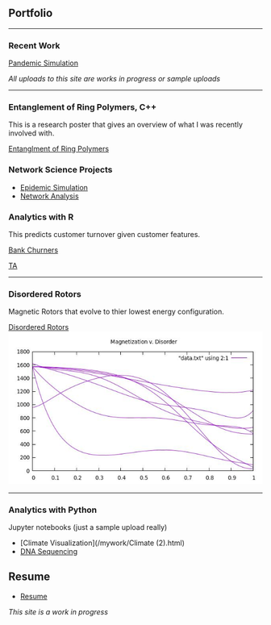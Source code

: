 ## Portfolio

---
### Recent Work
[Pandemic Simulation](/mywork/simulation.pdf)


*All uploads to this site are works in progress or sample uploads*

---

### Entanglement of Ring Polymers, C++
This is a research poster that gives an overview of what I was recently involved with.   

[Entanglment of Ring Polymers](/images/RD2021.pdf)


### Network Science Projects
- [Epidemic Simulation]([/mywork/networkAnalysis1.ipynb](https://github.com/jerdMT/jerdMT.github.io/blob/master/mywork/networkAnalysis1.ipynb))
- [Network Analysis](/mywork/networkAnalysis2.ipynb)


### Analytics with R
This predicts customer turnover given customer features. 

[Bank Churners](/mywork/BankChurners.html)

[TA](/mywork/Final.html)

---
### Disordered Rotors
Magnetic Rotors that evolve to thier lowest energy configuration.

[Disordered Rotors](https://github.com/jwUTC/Projects/tree/main/disordered-rotors)
<img src="images/SampleData.jpg?raw=true"/>

---

### Analytics with Python
Jupyter notebooks (just a sample upload really)
- [Climate Visualization](/mywork/Climate (2).html)
- [DNA Sequencing](/mywork/DNA.html)

## Resume

- [Resume](/pdf/RESUME.pdf)


*This site is a work in progress*

<!-- Remove above link if you don't want to attibute -->
